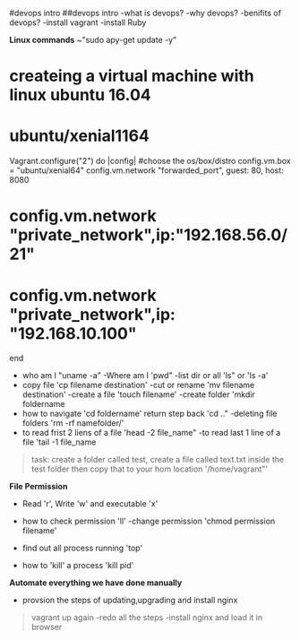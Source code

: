 #devops intro 
##devops intro
-what is devops?
-why devops?
-benifits of devops?
-install vagrant
-install Ruby

**Linux commands**
~"sudo apy-get update -y"

# createing a virtual machine with linux ubuntu 16.04
# ubuntu/xenial1164

Vagrant.configure("2") do |config|
#choose the os/box/distro
 config.vm.box = "ubuntu/xenial64"
 config.vm.network "forwarded_port", guest: 80, host: 8080
# config.vm.network "private_network",ip:"192.168.56.0/21"
# config.vm.network "private_network",ip: "192.168.10.100"
end

- who am I "uname -a"
-Where am I 'pwd"
-list dir or all 'ls" or 'ls -a'
- copy file 'cp filename destination'
-cut or rename 'mv filename destination'
-create a file 'touch filename'
-create  folder 'mkdir foldername
- how to navigate 'cd foldername' return step back 'cd .."
-deleting file folders 'rm -rf namefolder/'
- to read frist 2 liens of a file 'head -2 file_name"
-to read last 1 line of a file 'tail -1 file_name

> task: create a folder called test, create a file called text.txt inside
the test folder then copy that to your hom location '/home/vagrant"'

**File Permission**
- Read 'r', Write 'w' and executable 'x'
- how to check permission 'll'
-change permission 'chmod permission filename'

- find out all process running 'top'
- how to 'kill' a process 'kill pid'


**Automate everything we have done manually**

- provsion the steps of updating,upgrading and install nginx

>vagrant up again
-redo all the steps
-install nginx and load it in browser



